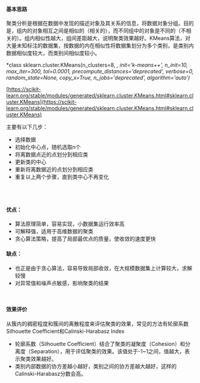 
<br>

#### 基本思路
聚类分析是根据在数据中发现的描述对象及其关系的信息，将数据对象分组。目的是，组内的对象相互之间是相似的（相关的），而不同组中的对象是不同的（不相关的）。组内相似性越大，组间差距越大，说明聚类效果越好。KMeans算法，对大量未知标注的数据集，按数据的内在相似性将数据集划分为多个类别，是类别内数据相似度较大，而类别间相似度较小。

*class sklearn.cluster.KMeans(n_clusters=8, *, init='k-means++', n_init=10, max_iter=300, tol=0.0001, precompute_distances='deprecated', verbose=0, random_state=None, copy_x=True, n_jobs='deprecated', algorithm='auto')*

[https://scikit-learn.org/stable/modules/generated/sklearn.cluster.KMeans.html#sklearn.cluster.KMeans](https://scikit-learn.org/stable/modules/generated/sklearn.cluster.KMeans.html#sklearn.cluster.KMeans)


主要有以下几步：

 - 选择数据 
 - 初始化中心点，随机选取n个 
 - 将离数据点近的点划分到相应类
 - 更新类的中心
 - 重新将离数据近的点划分到相应类
 - 重复以上两个步骤，直到类中心不再变化

<br>

<br>

#### 优点：

-  算法原理简单，容易实现，小数据集运行效率高
- 可解释强，适用于高维数据的聚类
- 贪心算法策略，提高了局部最优点的质量，使收敛的速度更快

#### 缺点：

 - 也正是由于贪心算法，容易导致局部收敛，在大规模数据集上计算较大，求解较慢
 - 对异常值和噪声点敏感，影响聚类的结果

<br>

#### 效果评价
从簇内的稠密程度和簇间的离散程度来评估聚类的效果，常见的方法有轮廓系数Silhouette Coefficient和Calinski-Harabasz Index

 - 轮廓系数（Silhouette Coefficient）结合了聚类的凝聚度（Cohesion）和分离度（Separation），用于评估聚类的效果。该值处于-1~1之间，值越大，表示聚类效果越好。
 - 类别内部数据的协方差越小越好，类别之间的协方差越大越好，这样的Calinski-Harabasz分数会高。


<br>
